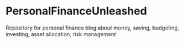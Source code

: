# PersonalFinanceUnleashed
Repository for personal finance blog about money, saving, budgeting, investing, asset allocation, risk management
